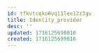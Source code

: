 ```yaml
---
id: tfkvtcqko0vq11lee12z3gv
title: Identity_provider
desc: ''
updated: 1716125699010
created: 1716125699010
---
```

